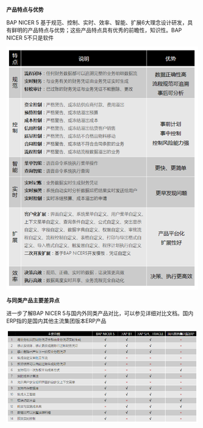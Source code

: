 **产品特点与优势**

BAP NICER 5 基于规范、控制、实时、效率、智能、扩展6大理念设计研发，具有鲜明的产品特点与优势；这些产品特点具有优秀的前瞻性，知识性。BAP NICER 5不只是软件

![img](BAP_NICER_5_images/7.png) 

**与同类产品主要差异点**

进一步了解BAP NICER 5与国内外同类产品对比，可以参见详细对比文档。国内ERP指的是国内其他主流集团版本ERP产品

![img](BAP_NICER_5_images/8.png)
